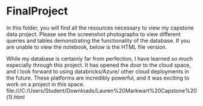 # FinalProject
In this folder, you will find all the resources necessary to view my capstone data project. Please see the screenshot photographs to view different queries and tables demonstrating the functionality of the database. If you are unable to view the notebook, below is the HTML file version.

While my database is certainly far from perfection, I have learned so much especially through this project. It has opened the door to the cloud space, and I look forward to using databricks/Azure/ other cloud deployments in the future. These platforms are incredibly powerful, and it was exciting to work on a project in this space.
file:///C:/Users/Student/Downloads/Lauren%20Markwart%20Capstone%20(1).html
